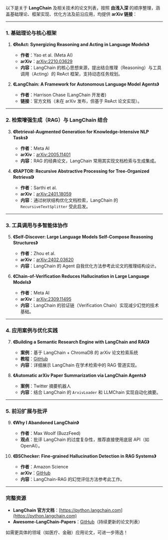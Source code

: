 以下是关于 **LangChain** 及相关技术的论文列表，按照 **由浅入深** 的顺序整理，涵盖基础理论、框架实现、优化方法及前沿应用，均提供 **arXiv 链接**：

---

### **1. 基础理论与核心框架**
1. **《ReAct: Synergizing Reasoning and Acting in Language Models》**  
   - **作者**：Yao et al. (Meta AI)  
   - **arXiv**：[arXiv:2210.03629](https://arxiv.org/abs/2210.03629)  
   - **内容**：LangChain 的核心思想来源，提出结合推理（Reasoning）与工具调用（Acting）的 ReAct 框架，支持动态任务规划。  

2. **《LangChain: A Framework for Autonomous Language Model Agents》**  
   - **作者**：Harrison Chase (LangChain 开发者)  
   - **链接**：官方文档（未在 arXiv 发布，但基于 ReAct 论文实现）。  

---

### **2. 检索增强生成（RAG）与 LangChain 结合**
3. **《Retrieval-Augmented Generation for Knowledge-Intensive NLP Tasks》**  
   - **作者**：Meta AI  
   - **arXiv**：[arXiv:2005.11401](https://arxiv.org/abs/2005.11401)  
   - **内容**：RAG 的经典论文，LangChain 常用其实现文档检索与生成集成。  

4. **《RAPTOR: Recursive Abstractive Processing for Tree-Organized Retrieval》**  
   - **作者**：Sarthi et al.  
   - **arXiv**：[arXiv:2401.18059](https://arxiv.org/abs/2401.18059)  
   - **内容**：通过树状结构优化文档检索，LangChain 的 `RecursiveTextSplitter` 受此启发。  

---

### **3. 工具调用与多智能体协作**
5. **《Self-Discover: Large Language Models Self-Compose Reasoning Structures》**  
   - **作者**：Zhou et al.  
   - **arXiv**：[arXiv:2402.03620](https://arxiv.org/abs/2402.03620)  
   - **内容**：LangChain 的 Agent 自我优化方法参考此论文的推理结构设计。  

6. **《Chain-of-Verification Reduces Hallucination in Large Language Models》**  
   - **作者**：Meta AI  
   - **arXiv**：[arXiv:2309.11495](https://arxiv.org/abs/2309.11495)  
   - **内容**：LangChain 的验证链（Verification Chain）实现减少幻觉的技术基础。  

---

### **4. 应用案例与优化实践**
7. **《Building a Semantic Research Engine with LangChain and RAG》**  
   - **案例**：基于 LangChain + ChromaDB 的 arXiv 论文检索系统  
   - **教程**：[GitHub](https://github.com/tahreemrasul/semantic_research_engine)  
   - **内容**：详细展示 LangChain 在学术检索中的 RAG 管道实现。  

8. **《Automatic arXiv Paper Summarization via LangChain Agents》**  
   - **案例**：Twitter 摘要机器人  
   - **内容**：结合 LangChain 的 `ArxivLoader` 和 LLMChain 实现自动化摘要。  

---

### **5. 前沿扩展与批评**
9. **《Why I Abandoned LangChain》**  
   - **作者**：Max Woolf (BuzzFeed)  
   - **观点**：批评 LangChain 的过度复杂性，推荐直接使用底层 API（如 OpenAI）。  

10. **《BSChecker: Fine-grained Hallucination Detection in RAG Systems》**  
    - **作者**：Amazon Science  
    - **arXiv**：[GitHub](https://github.com/amazon-science/bschecker-for-fine-grained-hallucination-detection)  
    - **内容**：LangChain-RAG 的幻觉评估方法参考此工作。  

---

### **完整资源**
- **LangChain 官方文档**：[https://python.langchain.com](https://python.langchain.com)  
- **Awesome-LangChain-Papers**：[GitHub](https://github.com/BradyFU/Awesome-LangChain-Papers)（持续更新的论文列表）  

如需更具体的领域（如医疗、金融）应用论文，可进一步筛选！
